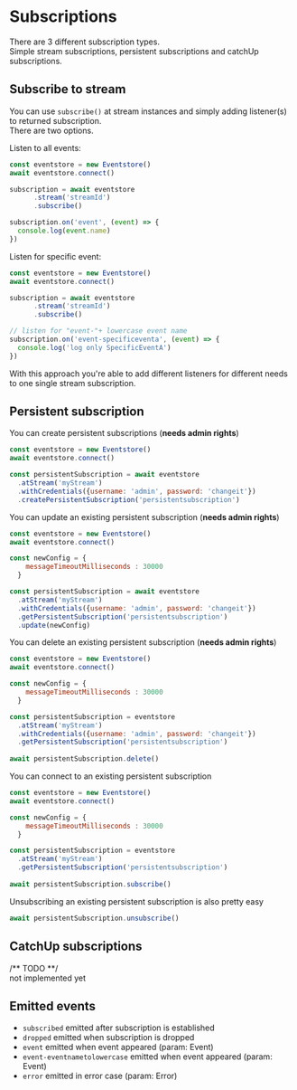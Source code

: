 # Subscriptions

There are 3 different subscription types.  
Simple stream subscriptions, persistent subscriptions and catchUp subscriptions.

## Subscribe to stream

You can use `subscribe()` at stream instances and simply adding listener(s) to returned subscription.  
There are two options.

Listen to all events:

```javascript
const eventstore = new Eventstore()
await eventstore.connect()

subscription = await eventstore
      .stream('streamId')
      .subscribe()

subscription.on('event', (event) => {
  console.log(event.name)
})

```

Listen for specific event:

```javascript
const eventstore = new Eventstore()
await eventstore.connect()

subscription = await eventstore
      .stream('streamId')
      .subscribe()

// listen for "event-"+ lowercase event name
subscription.on('event-specificeventa', (event) => {
  console.log('log only SpecificEventA')
})

```

With this approach you're able to add different listeners for different needs to one single stream subscription.

## Persistent subscription

You can create persistent subscriptions (**needs admin rights**)

```javascript
const eventstore = new Eventstore()
await eventstore.connect()

const persistentSubscription = await eventstore
  .atStream('myStream')
  .withCredentials({username: 'admin', password: 'changeit'})
  .createPersistentSubscription('persistentsubscription')
```

You can update an existing persistent subscription (**needs admin rights**)

```javascript
const eventstore = new Eventstore()
await eventstore.connect()

const newConfig = {
    messageTimeoutMilliseconds : 30000
  }

const persistentSubscription = await eventstore
  .atStream('myStream')
  .withCredentials({username: 'admin', password: 'changeit'})
  .getPersistentSubscription('persistentsubscription')
  .update(newConfig)
```

You can delete an existing persistent subscription (**needs admin rights**)

```javascript
const eventstore = new Eventstore()
await eventstore.connect()

const newConfig = {
    messageTimeoutMilliseconds : 30000
  }

const persistentSubscription = eventstore
  .atStream('myStream')
  .withCredentials({username: 'admin', password: 'changeit'})
  .getPersistentSubscription('persistentsubscription')
  
await persistentSubscription.delete()
```

You can connect to an existing persistent subscription

```javascript
const eventstore = new Eventstore()
await eventstore.connect()

const newConfig = {
    messageTimeoutMilliseconds : 30000
  }

const persistentSubscription = eventstore
  .atStream('myStream')
  .getPersistentSubscription('persistentsubscription')
  
await persistentSubscription.subscribe()
```

Unsubscribing an existing persistent subscription is also pretty easy

```javascript
await persistentSubscription.unsubscribe()
```

## CatchUp subscriptions

/** TODO **/  
not implemented yet

## Emitted events

- `subscribed` emitted after subscription is established
- `dropped` emitted when subscription is dropped
- `event` emitted when event appeared (param: Event)
- `event-eventnametolowercase` emitted when event appeared (param: Event)
- `error` emitted in error case (param: Error)